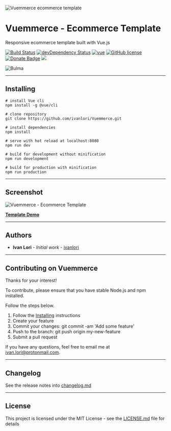 ![Vuemmerce ecommerce template](http://svilpress.altervista.org/vuemmerce.jpg)

# Vuemmerce - Ecommerce Template

Responsive ecommerce template built with Vue.js

[![Build Status](https://travis-ci.org/ivanlori/Vuemmerce.svg)](https://travis-ci.org/ivanlori/Vuemmerce)
[![devDependency Status](https://david-dm.org/ivanlori/Vuemmerce/dev-status.svg)](https://david-dm.org/ivanlori/Vuemmerce#info=devDependencies)
[![vue](https://img.shields.io/badge/vue-2.5.22-brightgreen.svg)](https://github.com/vuejs/vue)
[![GitHub license](https://img.shields.io/github/license/ivanlori/Vuemmerce.svg)](https://github.com/ivanlori/Vuemmerce/blob/master/LICENSE)
[![Donate Badge](https://img.shields.io/badge/buy%20me%20a%20beer-donate-yellow.svg)](https://paypal.me/ivanlori)
[![](https://img.shields.io/twitter/url/https/github.com/ivanlori/Vuemmerce.svg?style=social)](https://twitter.com/intent/tweet?text=Wow:&url=https%3A%2F%2Fgithub.com%2Fivanlori%2FVuemmerce)

![Bulma](http://svilpress.altervista.org/made-with-bulma.png)

___

## Installing

```
# install Vue cli
npm install -g @vue/cli

# clone repository
git clone https://github.com/ivanlori/Vuemmerce.git

# install dependencies
npm install

# serve with hot reload at localhost:8080
npm run dev

# build for development without minification
npm run development

# build for production with minification
npm run production

```

___

## Screenshot
![Vuemmerce - Ecommerce Template](http://svilpress.altervista.org/screen.png "Vuemmerce - Ecommerce Browser Preview")

**[Template Demo](http://svilpress.altervista.org/)**

___

## Authors

* **Ivan Lori** - *Initial work* - [ivanlori](https://github.com/ivanlori)

___

## Contributing on Vuemmerce

Thanks for your interest!

To contribute, please ensure that you have stable Node.js and npm installed.

Follow the steps below.

1. Follow the [Installing](#installing) instructions
2. Create your feature
3. Commit your changes: git commit -am 'Add some feature'
4. Push to the branch: git push origin my-new-feature
5. Submit a pull request

If you have any questions, feel free to email me at [ivan.lori@protonmail.com](mailto:ivan.lori@protonmail.com).

___

## Changelog

See the release notes into [changelog.md](changelog.md)

___

## License

This project is licensed under the MIT License - see the [LICENSE.md](LICENSE.md) file for details

